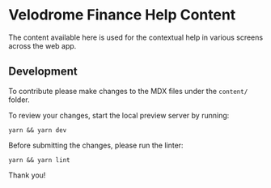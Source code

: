 # Velodrome Finance Help Content

The content available here is used for the contextual help in various screens
across the web app.

## Development

To contribute please make changes to the MDX files under the `content/` folder.

To review your changes, start the local preview server by running:

```
yarn && yarn dev
```

Before submitting the changes, please run the linter:

```
yarn && yarn lint
```

Thank you!
